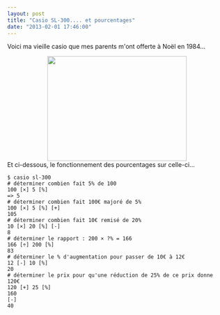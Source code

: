 ```yaml
---
layout: post
title: "Casio SL-300.... et pourcentages"
date: "2013-02-01 17:46:00"
---
```

Voici ma vieille casio que mes parents m'ont offerte à Noël en 1984...

<div class="separator" style="clear: both; text-align: center;"><a href="http://1.bp.blogspot.com/-X31558h1OB0/UQvxSKVrHZI/AAAAAAAADp4/Xhze_Dq0bkI/s1600/photo.JPG" imageanchor="1" style="margin-left:1em; margin-right:1em"><img border="0" height="240" width="320" src="http://1.bp.blogspot.com/-X31558h1OB0/UQvxSKVrHZI/AAAAAAAADp4/Xhze_Dq0bkI/s320/photo.JPG" /></a></div>
Et ci-dessous, le fonctionnement des pourcentages sur celle-ci...


```
$ casio sl-300
# déterminer combien fait 5% de 100
100 [×] 5 [%]
=> 5
# déterminer combien fait 100€ majoré de 5%
100 [×] 5 [%] [+]
105
# déterminer combien fait 10€ remisé de 20% 
10 [×] 20 [%] [-]
8
# déterminer le rapport : 200 × ?% = 166
166 [÷] 200 [%]
83
# déterminer le % d'augmentation pour passer de 10€ à 12€
12 [-] 10 [%]
20
# déterminer le prix pour qu'une réduction de 25% de ce prix donne 120€
120 [+] 25 [%]
160
[-]
40
```
